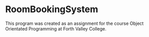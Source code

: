 # RoomBookingSystem
This program was created as an assignment for the course Object Orientated Programming at Forth Valley College.
